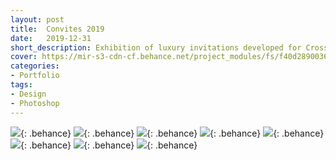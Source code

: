 ```yaml
---
layout: post
title:  Convites 2019
date:   2019-12-31
short_description: Exhibition of luxury invitations developed for Cross Graduations in the year 2019.
cover: https://mir-s3-cdn-cf.behance.net/project_modules/fs/f40d2890036137.5e0b97e397e68.jpg
categories:
- Portfolio
tags:
- Design
- Photoshop
---
```


![](https://mir-s3-cdn-cf.behance.net/project_modules/fs/f40d2890036137.5e0b97e397e68.jpg){: .behance}
![](https://mir-s3-cdn-cf.behance.net/project_modules/fs/aa4a4c90036137.5e0b97e398c0d.jpg){: .behance}
![](https://mir-s3-cdn-cf.behance.net/project_modules/fs/5caa0490036137.5e0b97e3983d0.jpg){: .behance}
![](https://mir-s3-cdn-cf.behance.net/project_modules/fs/14d97590036137.5e0b97e39ab56.jpg){: .behance}
![](https://mir-s3-cdn-cf.behance.net/project_modules/fs/fdc38590036137.5e0b97e39a3c8.jpg){: .behance}
![](https://mir-s3-cdn-cf.behance.net/project_modules/fs/686ad090036137.5e0b97e399204.jpg){: .behance}
![](https://mir-s3-cdn-cf.behance.net/project_modules/fs/6e196790036137.5e0b97e399d50.jpg){: .behance}
![](https://mir-s3-cdn-cf.behance.net/project_modules/fs/35c0a690036137.5e0b97e399814.jpg){: .behance}

